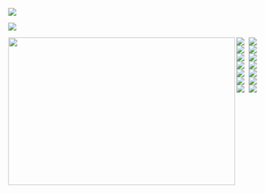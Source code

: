 
  ![](images/city_vs_city_count.png)

  ![](images/type_vs_type_count.png)


  <img align="left" width="460" height="300" src="images/boxplotcity_vs_price_1.png">   
  <img align="right" "src="images/boxplotcity_vs_price_2.png">

  <img align="left" src="images/boxplotcity_vs_beds_1.png">   
  <img align="right" src="images/boxplotcity_vs_beds_1_new.png"> 

  <img align="left" src="images/boxplotcity_vs_beds_2.png">   
  <img align="right" src="images/boxplotcity_vs_beds_2_new.png">
  
  <img align="left" src="images/boxplotcity_vs_sqft_1.png">   
  <img align="right" src="images/boxplotcity_vs_sqft_1_new.png">

  <img align="left" src="images/boxplotcity_vs_sqft_2.png">   
  <img align="right" src="images/boxplotcity_vs_sqft_2_new.png"> 

  <img align="left" src="images/scatterplot_price_vs_sqft.png">   
  <img align="right" src="images/scatterplot_price_vs_sqft_new.png">

  <img align="left" src="images/scatterplot_price_vs_beds.png">   
  <img align="right" src="images/scatterplot_price_vs_beds_new.png"> 

  <img align="left" src="images/scatterplot_price_vs_baths.png">   
  <img align="right" src="images/scatterplot_price_vs_baths_new.png">






